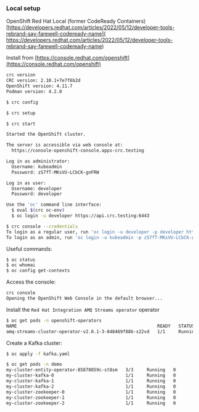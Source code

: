 ### Local setup

OpenShift Red Hat Local (former CodeReady Containers) [https://developers.redhat.com/articles/2022/05/12/developer-tools-rebrand-say-farewell-codeready-name](
https://developers.redhat.com/articles/2022/05/12/developer-tools-rebrand-say-farewell-codeready-name)

Install from [https://console.redhat.com/openshift](https://console.redhat.com/openshift)

```bash
crc version
CRC version: 2.10.1+7e7f6b2d
OpenShift version: 4.11.7
Podman version: 4.2.0
```

```bash
$ crc config
```

```bash
$ crc setup
```

```bash
$ crc start

Started the OpenShift cluster.

The server is accessible via web console at:
  https://console-openshift-console.apps-crc.testing

Log in as administrator:
  Username: kubeadmin
  Password: zS7fT-MKsVU-LCbCK-gnFRW

Log in as user:
  Username: developer
  Password: developer

Use the 'oc' command line interface:
  $ eval $(crc oc-env)
  $ oc login -u developer https://api.crc.testing:6443
```

```bash
$ crc console --credentials
To login as a regular user, run 'oc login -u developer -p developer https://api.crc.testing:6443'.
To login as an admin, run 'oc login -u kubeadmin -p zS7fT-MKsVU-LCbCK-gnFRW https://api.crc.testing:6443'
```

Useful commands:
```bash
$ oc status
$ oc whomai
$ oc config get-contexts
```

Access the console:

```bash
crc console
Opening the OpenShift Web Console in the default browser...
```

Install the `Red Hat Integration AMQ Streams operator` operator

```bash
$ oc get pods -n openshift-operators
NAME                                                     READY   STATUS    RESTARTS   AGE
amq-streams-cluster-operator-v2.0.1-3-848469f88b-s22vd   1/1     Running   1          5d8h
```

Create a Kafka cluster:

```bash
$ oc apply -f kafka.yaml
```

```bash
$ oc get pods -n demo
my-cluster-entity-operator-85878859c-st8sm   3/3     Running   0          104s
my-cluster-kafka-0                           1/1     Running   0          2m34s
my-cluster-kafka-1                           1/1     Running   0          2m34s
my-cluster-kafka-2                           1/1     Running   0          2m33s
my-cluster-zookeeper-0                       1/1     Running   0          4m10s
my-cluster-zookeeper-1                       1/1     Running   0          4m10s
my-cluster-zookeeper-2                       1/1     Running   0          4m10s
```


